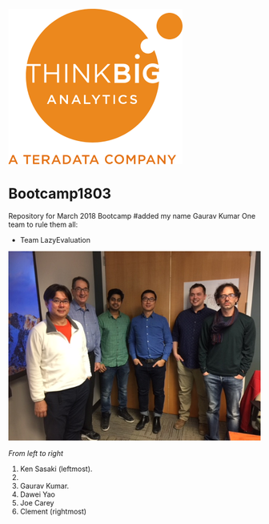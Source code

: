 ![](img/NewLogo.png)
# Bootcamp1803
Repository for March 2018 Bootcamp
#added my name Gaurav Kumar
One team to rule them all:  

*  Team LazyEvaluation


![](img/LazyEvaluation.jpg)

_From left to right_

1. Ken Sasaki (leftmost).
2. 
3. Gaurav Kumar.
4. Dawei Yao
5. Joe Carey
6. Clement (rightmost)
